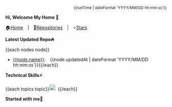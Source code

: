 <div align="right" style="font-size: 12px;">{{runTime | dateFormat 'YYYY/MM/DD hh:mm:ss'}}</div>

**Hi, Welcome My Home 👋**

🏠[Home](https://github.com/chengzao)&emsp;|&emsp;🌴[Repositories](https://github.com/chengzao?tab=repositories)&emsp;|&emsp;⭐[Stars](https://github.com/chengzao?tab=stars)

**Latest Updated Repo🔥**

{{each nodes node}}
- [{{node.name}}]({{node.url}}):&emsp;{{node.updatedAt | dateFormat 'YYYY/MM/DD hh:mm:ss'}}{{/each}}

**Technical Skills⚡**

  {{each topics topic}}<code><img height="20" title="{{topic.name}}" alt="{{topic.name}}" src="{{topic.url}}" />&emsp;</code>{{/each}}

**Started with me💖**
